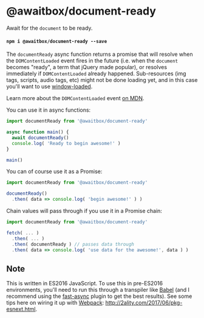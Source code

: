 
@awaitbox/document-ready
========================

Await for the `document` to be ready.

#### `npm i @awaitbox/document-ready --save`

The `documentReady` async function returns a promise that will resolve when the
`DOMContentLoaded` event fires in the future (i.e. when the `document` becomes
"ready", a term that jQuery made popular), or resolves immediately if
`DOMContentLoaded` already happened. Sub-resources (img tags, scripts, audio
tags, etc) might not be done loading yet, and in this case you'll want to use
[window-loaded](https://github.com/awaitbox/window-loaded).

Learn more about the `DOMContentLoaded` event [on
MDN](https://developer.mozilla.org/en-US/docs/Web/Events/DOMContentLoaded).

You can use it in async functions:

```js
import documentReady from '@awaitbox/document-ready'

async function main() {
  await documentReady()
  console.log( 'Ready to begin awesome!' )
}

main()
```

You can of course use it as a Promise:

```js
import documentReady from '@awaitbox/document-ready'

documentReady()
  .then( data => console.log( 'begin awesome!' ) )
```

Chain values will pass through if you use it in a Promise chain:

```js
import documentReady from '@awaitbox/document-ready'

fetch( ... )
  .then( ... )
  .then( documentReady ) // passes data through
  .then( data => console.log( 'use data for the awesome!', data ) )
```

Note
----

This is written in ES2016 JavaScript. To use this in pre-ES2016 environments,
you'll need to run this through a transpiler like [Babel](http://babeljs.io)
(and I recommend using the
[fast-async](https://github.com/MatAtBread/fast-async) plugin to get the best
results). See some tips here on wiring it up with
[Webpack](https://webpack.js.org): http://2ality.com/2017/06/pkg-esnext.html.
